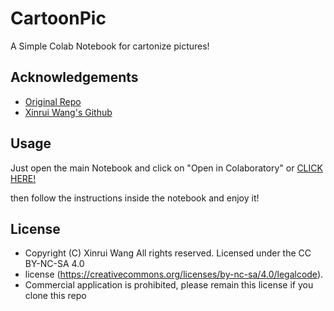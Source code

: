 # CartoonPic

A Simple Colab Notebook for cartonize pictures! 


## Acknowledgements

 - [Original Repo](https://github.com/SystemErrorWang/White-box-Cartoonization)
 - [Xinrui Wang's Github](https://github.com/SystemErrorWang)


## Usage
Just open the main Notebook and click on "Open in Colaboratory" or [CLICK HERE!](https://colab.research.google.com/github/AdrianSosaUV/CartoonPic/blob/main/main.ipynb)

then follow the instructions inside the notebook and enjoy it!


  ## License
- Copyright (C) Xinrui Wang All rights reserved. Licensed under the CC BY-NC-SA 4.0 
- license (https://creativecommons.org/licenses/by-nc-sa/4.0/legalcode).
- Commercial application is prohibited, please remain this license if you clone this repo

  